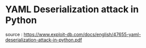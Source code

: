 # YAML Deserialization attack in Python

source : https://www.exploit-db.com/docs/english/47655-yaml-deserialization-attack-in-python.pdf